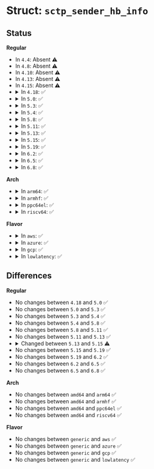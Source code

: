 # Struct: <code>sctp_sender_hb_info</code>

## Status
<b>Regular</b>
<ul>
<li>
In <code>4.4</code>: Absent ⚠️
</li>
<li>
In <code>4.8</code>: Absent ⚠️
</li>
<li>
In <code>4.10</code>: Absent ⚠️
</li>
<li>
In <code>4.13</code>: Absent ⚠️
</li>
<li>
In <code>4.15</code>: Absent ⚠️
</li>
<li>
<details>
<summary>In <code>4.18</code>: ✅</summary>

```c
struct sctp_sender_hb_info {
    struct sctp_paramhdr param_hdr;
    union sctp_addr daddr;
    long unsigned int sent_at;
    __u64 hb_nonce;
};
```
</details>
</li>
<li>
<details>
<summary>In <code>5.0</code>: ✅</summary>

```c
struct sctp_sender_hb_info {
    struct sctp_paramhdr param_hdr;
    union sctp_addr daddr;
    long unsigned int sent_at;
    __u64 hb_nonce;
};
```
</details>
</li>
<li>
<details>
<summary>In <code>5.3</code>: ✅</summary>

```c
struct sctp_sender_hb_info {
    struct sctp_paramhdr param_hdr;
    union sctp_addr daddr;
    long unsigned int sent_at;
    __u64 hb_nonce;
};
```
</details>
</li>
<li>
<details>
<summary>In <code>5.4</code>: ✅</summary>

```c
struct sctp_sender_hb_info {
    struct sctp_paramhdr param_hdr;
    union sctp_addr daddr;
    long unsigned int sent_at;
    __u64 hb_nonce;
};
```
</details>
</li>
<li>
<details>
<summary>In <code>5.8</code>: ✅</summary>

```c
struct sctp_sender_hb_info {
    struct sctp_paramhdr param_hdr;
    union sctp_addr daddr;
    long unsigned int sent_at;
    __u64 hb_nonce;
};
```
</details>
</li>
<li>
<details>
<summary>In <code>5.11</code>: ✅</summary>

```c
struct sctp_sender_hb_info {
    struct sctp_paramhdr param_hdr;
    union sctp_addr daddr;
    long unsigned int sent_at;
    __u64 hb_nonce;
};
```
</details>
</li>
<li>
<details>
<summary>In <code>5.13</code>: ✅</summary>

```c
struct sctp_sender_hb_info {
    struct sctp_paramhdr param_hdr;
    union sctp_addr daddr;
    long unsigned int sent_at;
    __u64 hb_nonce;
};
```
</details>
</li>
<li>
<details>
<summary>In <code>5.15</code>: ✅</summary>

```c
struct sctp_sender_hb_info {
    struct sctp_paramhdr param_hdr;
    union sctp_addr daddr;
    long unsigned int sent_at;
    __u64 hb_nonce;
    __u32 probe_size;
};
```
</details>
</li>
<li>
<details>
<summary>In <code>5.19</code>: ✅</summary>

```c
struct sctp_sender_hb_info {
    struct sctp_paramhdr param_hdr;
    union sctp_addr daddr;
    long unsigned int sent_at;
    __u64 hb_nonce;
    __u32 probe_size;
};
```
</details>
</li>
<li>
<details>
<summary>In <code>6.2</code>: ✅</summary>

```c
struct sctp_sender_hb_info {
    struct sctp_paramhdr param_hdr;
    union sctp_addr daddr;
    long unsigned int sent_at;
    __u64 hb_nonce;
    __u32 probe_size;
};
```
</details>
</li>
<li>
<details>
<summary>In <code>6.5</code>: ✅</summary>

```c
struct sctp_sender_hb_info {
    struct sctp_paramhdr param_hdr;
    union sctp_addr daddr;
    long unsigned int sent_at;
    __u64 hb_nonce;
    __u32 probe_size;
};
```
</details>
</li>
<li>
<details>
<summary>In <code>6.8</code>: ✅</summary>

```c
struct sctp_sender_hb_info {
    struct sctp_paramhdr param_hdr;
    union sctp_addr daddr;
    long unsigned int sent_at;
    __u64 hb_nonce;
    __u32 probe_size;
};
```
</details>
</li>
</ul>
<b>Arch</b>
<ul>
<li>
<details>
<summary>In <code>arm64</code>: ✅</summary>

```c
struct sctp_sender_hb_info {
    struct sctp_paramhdr param_hdr;
    union sctp_addr daddr;
    long unsigned int sent_at;
    __u64 hb_nonce;
};
```
</details>
</li>
<li>
<details>
<summary>In <code>armhf</code>: ✅</summary>

```c
struct sctp_sender_hb_info {
    struct sctp_paramhdr param_hdr;
    union sctp_addr daddr;
    long unsigned int sent_at;
    __u64 hb_nonce;
};
```
</details>
</li>
<li>
<details>
<summary>In <code>ppc64el</code>: ✅</summary>

```c
struct sctp_sender_hb_info {
    struct sctp_paramhdr param_hdr;
    union sctp_addr daddr;
    long unsigned int sent_at;
    __u64 hb_nonce;
};
```
</details>
</li>
<li>
<details>
<summary>In <code>riscv64</code>: ✅</summary>

```c
struct sctp_sender_hb_info {
    struct sctp_paramhdr param_hdr;
    union sctp_addr daddr;
    long unsigned int sent_at;
    __u64 hb_nonce;
};
```
</details>
</li>
</ul>
<b>Flavor</b>
<ul>
<li>
<details>
<summary>In <code>aws</code>: ✅</summary>

```c
struct sctp_sender_hb_info {
    struct sctp_paramhdr param_hdr;
    union sctp_addr daddr;
    long unsigned int sent_at;
    __u64 hb_nonce;
};
```
</details>
</li>
<li>
<details>
<summary>In <code>azure</code>: ✅</summary>

```c
struct sctp_sender_hb_info {
    struct sctp_paramhdr param_hdr;
    union sctp_addr daddr;
    long unsigned int sent_at;
    __u64 hb_nonce;
};
```
</details>
</li>
<li>
<details>
<summary>In <code>gcp</code>: ✅</summary>

```c
struct sctp_sender_hb_info {
    struct sctp_paramhdr param_hdr;
    union sctp_addr daddr;
    long unsigned int sent_at;
    __u64 hb_nonce;
};
```
</details>
</li>
<li>
<details>
<summary>In <code>lowlatency</code>: ✅</summary>

```c
struct sctp_sender_hb_info {
    struct sctp_paramhdr param_hdr;
    union sctp_addr daddr;
    long unsigned int sent_at;
    __u64 hb_nonce;
};
```
</details>
</li>
</ul>

## Differences
<b>Regular</b>
<ul>
<li>
No changes between <code>4.18</code> and <code>5.0</code> ✅
</li>
<li>
No changes between <code>5.0</code> and <code>5.3</code> ✅
</li>
<li>
No changes between <code>5.3</code> and <code>5.4</code> ✅
</li>
<li>
No changes between <code>5.4</code> and <code>5.8</code> ✅
</li>
<li>
No changes between <code>5.8</code> and <code>5.11</code> ✅
</li>
<li>
No changes between <code>5.11</code> and <code>5.13</code> ✅
</li>
<li>
<details>
<summary>Changed between <code>5.13</code> and <code>5.15</code> ⚠️</summary>
<ul>
<li>
<b>Field added. </b>
<code>__u32 probe_size</code>
</li>
</ul>
</details>
</li>
<li>
No changes between <code>5.15</code> and <code>5.19</code> ✅
</li>
<li>
No changes between <code>5.19</code> and <code>6.2</code> ✅
</li>
<li>
No changes between <code>6.2</code> and <code>6.5</code> ✅
</li>
<li>
No changes between <code>6.5</code> and <code>6.8</code> ✅
</li>
</ul>
<b>Arch</b>
<ul>
<li>
No changes between <code>amd64</code> and <code>arm64</code> ✅
</li>
<li>
No changes between <code>amd64</code> and <code>armhf</code> ✅
</li>
<li>
No changes between <code>amd64</code> and <code>ppc64el</code> ✅
</li>
<li>
No changes between <code>amd64</code> and <code>riscv64</code> ✅
</li>
</ul>
<b>Flavor</b>
<ul>
<li>
No changes between <code>generic</code> and <code>aws</code> ✅
</li>
<li>
No changes between <code>generic</code> and <code>azure</code> ✅
</li>
<li>
No changes between <code>generic</code> and <code>gcp</code> ✅
</li>
<li>
No changes between <code>generic</code> and <code>lowlatency</code> ✅
</li>
</ul>
